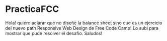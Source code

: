 # PracticaFCC
Hola! quiero aclarar que no diseñe la balance sheet sino que es un ejercicio del nuevo path Responsive Web Design de Free Code Camp!
Lo subi para mostrar que pude resolver el desafio.
Saludos!

